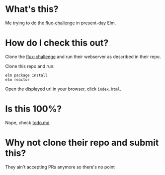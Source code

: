 # What's this?

Me trying to do the [flux-challenge](https://github.com/staltz/flux-challenge) in present-day Elm.

# How do I check this out?

Clone the [flux-challenge](https://github.com/staltz/flux-challenge) and run their webserver as described in their repo.

Clone this repo and run:

```
elm package install
elm reactor
```

Open the displayed url in your browser, click `index.html`.

# Is this 100%?

Nope, check [todo.md](./todo.md)

# Why not clone their repo and submit this?

They ain't accepting PRs anymore so there's no point
